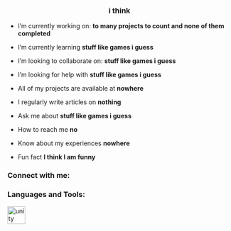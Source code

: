 <!--### Hi there 👋-->

<!--
**SharkFinFace/SharkFinFace** is a ✨ _special_ ✨ repository because its `README.md` (this file) appears on your GitHub profile.

Here are some ideas to get you started:

- 🔭 I’m currently working on ...
- 🌱 I’m currently learning ...
- 👯 I’m looking to collaborate on ...
- 🤔 I’m looking for help with ...
- 💬 Ask me about ...
- 📫 How to reach me: ...
- 😄 Pronouns: ...
- ⚡ Fun fact: ...
-->
<h3 align="center">i think</h3>

- I’m currently working on: **to many projects to count and none of them completed**

- I’m currently learning **stuff like games i guess**

- I’m looking to collaborate on: **stuff like games i guess**

- I’m looking for help with **stuff like games i guess**

- All of my projects are available at **nowhere**

- I regularly write articles on **nothing**

- Ask me about **stuff like games i guess**

- How to reach me **no**

- Know about my experiences **nowhere**

- Fun fact **I think I am funny**

<h3 align="left">Connect with me:</h3>
<p align="left">
</p>

<h3 align="left">Languages and Tools:</h3>
<p align="left"> <a href="https://unity.com/" target="_blank" rel="noreferrer"> <img src="https://www.vectorlogo.zone/logos/unity3d/unity3d-icon.svg" alt="unity" width="40" height="40"/> </a> </p>

